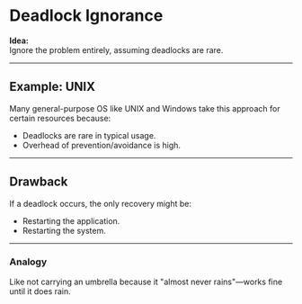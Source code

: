 # Deadlock Ignorance

**Idea:**  
Ignore the problem entirely, assuming deadlocks are rare.

---

## Example: UNIX
Many general-purpose OS like UNIX and Windows take this approach for certain resources because:
- Deadlocks are rare in typical usage.
- Overhead of prevention/avoidance is high.

---

## Drawback
If a deadlock occurs, the only recovery might be:
- Restarting the application.
- Restarting the system.

---

### Analogy
Like not carrying an umbrella because it "almost never rains"—works fine until it does rain.
